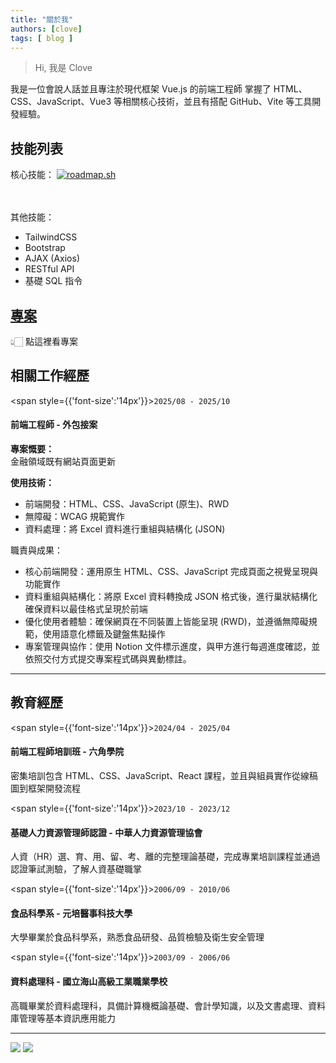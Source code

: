```yaml
---
title: "關於我"
authors: [clove]
tags: [ blog ]
---
```

> Hi, 我是 Clove

我是一位會說人話並且專注於現代框架 Vue.js 的前端工程師
掌握了 HTML、CSS、JavaScript、Vue3 等相關核心技術，並且有搭配 GitHub、Vite 等工具開發經驗。

<!-- truncate -->

## 技能列表

核心技能：
<a href="https://roadmap.sh"><img src="https://roadmap.sh/card/wide/66548618d6b907c7f7fc0944?variant=dark&roadmaps=vue%2Cjavascript%2Ccss%2Chtml" alt="roadmap.sh"/></a>

<br/><br/>
其他技能：
- TailwindCSS
- Bootstrap
- AJAX (Axios)
- RESTful API
- 基礎 SQL 指令

## <a href="https://clovetseng.dev/#專案"> 專案 </a>
<span> 👆🏻 點這裡看專案</span>

## 相關工作經歷

<span style={{'font-size':'14px'}}>`2025/08 - 2025/10`</span>

#### 前端工程師 - 外包接案
**專案慨要：**\
金融領域既有網站頁面更新

**使用技術：**
- 前端開發：HTML、CSS、JavaScript (原生)、RWD
- 無障礙：WCAG 規範實作
- 資料處理：將 Excel 資料進行重組與結構化 (JSON)

職責與成果：
- 核心前端開發：運用原生 HTML、CSS、JavaScript 完成頁面之視覺呈現與功能實作
- 資料重組與結構化：將原 Excel 資料轉換成 JSON 格式後，進行巢狀結構化確保資料以最佳格式呈現於前端
- 優化使用者體驗：確保網頁在不同裝置上皆能呈現 (RWD)，並遵循無障礙規範，使用語意化標籤及鍵盤焦點操作
- 專案管理與協作：使用 Notion 文件標示進度，與甲方進行每週進度確認，並依照交付方式提交專案程式碼與異動標註。

---

## 教育經歷
<span style={{'font-size':'14px'}}>`2024/04 - 2025/04`</span>

#### 前端工程師培訓班 - 六角學院
密集培訓包含 HTML、CSS、JavaScript、React 課程，並且與組員實作從線稿圖到框架開發流程

<span style={{'font-size':'14px'}}>`2023/10 - 2023/12`</span>

#### 基礎人力資源管理師認證 - 中華人力資源管理協會
人資（HR）選、育、用、留、考、離的完整理論基礎，完成專業培訓課程並通過認證筆試測驗，了解人資基礎職掌

<span style={{'font-size':'14px'}}>`2006/09 - 2010/06`</span>

#### 食品科學系 - 元培醫事科技大學
大學畢業於食品科學系，熟悉食品研發、品質檢驗及衛生安全管理

<span style={{'font-size':'14px'}}>`2003/09 - 2006/06`</span>

#### 資料處理科 - 國立海山高級工業職業學校
高職畢業於資料處理科，具備計算機概論基礎、會計學知識，以及文書處理、資料庫管理等基本資訊應用能力

---
[![](http://github-profile-summary-cards.vercel.app/api/cards/stats?username=CloveTseng&theme=react)](https://github.com/CloveTseng/CloveTseng)
![](http://github-profile-summary-cards.vercel.app/api/cards/most-commit-language?username=CloveTseng&theme=react)
